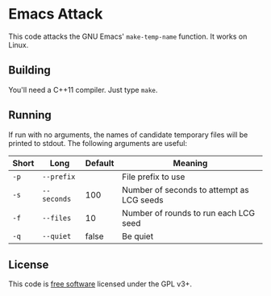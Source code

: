 # Emacs Attack

This code attacks the GNU Emacs' `make-temp-name` function. It works on Linux.

## Building

You'll need a C++11 compiler. Just type `make`.

## Running

If run with no arguments, the names of candidate temporary files will be printed
to stdout. The following arguments are useful:

| Short | Long        | Default | Meaning                                   |
|-------|-------------|---------|-------------------------------------------|
| `-p`  | `--prefix`  |         | File prefix to use                        |
| `-s`  | `--seconds` |     100 | Number of seconds to attempt as LCG seeds |
| `-f`  | `--files`   |      10 | Number of rounds to run each LCG seed     |
| `-q`  | `--quiet`   |   false | Be quiet                                  |

## License

This code is [free software](https://www.gnu.org/philosophy/free-sw.en.html)
licensed under the GPL v3+.
